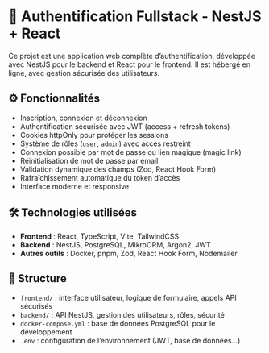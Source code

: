 # 🔐 Authentification Fullstack - NestJS + React

Ce projet est une application web complète d’authentification, développée avec NestJS pour le backend et React pour le frontend. Il est hébergé en ligne, avec gestion sécurisée des utilisateurs.

## ⚙️ Fonctionnalités

- Inscription, connexion et déconnexion
- Authentification sécurisée avec JWT (access + refresh tokens)
- Cookies httpOnly pour protéger les sessions
- Système de rôles (`user`, `admin`) avec accès restreint
- Connexion possible par mot de passe ou lien magique (magic link)
- Réinitialisation de mot de passe par email
- Validation dynamique des champs (Zod, React Hook Form)
- Rafraîchissement automatique du token d’accès
- Interface moderne et responsive

## 🛠️ Technologies utilisées

- **Frontend** : React, TypeScript, Vite, TailwindCSS
- **Backend** : NestJS, PostgreSQL, MikroORM, Argon2, JWT
- **Autres outils** : Docker, pnpm, Zod, React Hook Form, Nodemailer

## 📁 Structure

- `frontend/` : interface utilisateur, logique de formulaire, appels API sécurisés
- `backend/` : API NestJS, gestion des utilisateurs, rôles, sécurité
- `docker-compose.yml` : base de données PostgreSQL pour le développement
- `.env` : configuration de l’environnement (JWT, base de données…)

 

 
